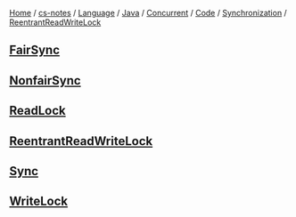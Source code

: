 [Home](https://mengxianbin.github.io) /
[cs-notes](https://mengxianbin.github.io/cs-notes/site) /
[Language](https://mengxianbin.github.io/cs-notes/site/Language) /
[Java](https://mengxianbin.github.io/cs-notes/site/Language/Java) /
[Concurrent](https://mengxianbin.github.io/cs-notes/site/Language/Java/Concurrent) /
[Code](https://mengxianbin.github.io/cs-notes/site/Language/Java/Concurrent/Code) /
[Synchronization](https://mengxianbin.github.io/cs-notes/site/Language/Java/Concurrent/Code/Synchronization) /
[ReentrantReadWriteLock](https://mengxianbin.github.io/cs-notes/site/Language/Java/Concurrent/Code/Synchronization/ReentrantReadWriteLock)

## [FairSync](https://mengxianbin.github.io/cs-notes/site/Language/Java/Concurrent/Code/Synchronization/ReentrantReadWriteLock/FairSync)

## [NonfairSync](https://mengxianbin.github.io/cs-notes/site/Language/Java/Concurrent/Code/Synchronization/ReentrantReadWriteLock/NonfairSync)

## [ReadLock](https://mengxianbin.github.io/cs-notes/site/Language/Java/Concurrent/Code/Synchronization/ReentrantReadWriteLock/ReadLock)

## [ReentrantReadWriteLock](https://mengxianbin.github.io/cs-notes/site/Language/Java/Concurrent/Code/Synchronization/ReentrantReadWriteLock/ReentrantReadWriteLock)

## [Sync](https://mengxianbin.github.io/cs-notes/site/Language/Java/Concurrent/Code/Synchronization/ReentrantReadWriteLock/Sync)

## [WriteLock](https://mengxianbin.github.io/cs-notes/site/Language/Java/Concurrent/Code/Synchronization/ReentrantReadWriteLock/WriteLock)
